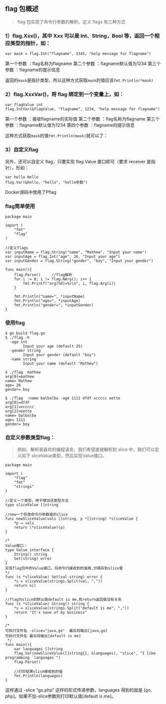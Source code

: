 
## flag 包概述

> flag 包实现了命令行参数的解析。定义 flags 有三种方式

### 1）flag.Xxx()，其中 Xxx 可以是 Int、String，Bool 等，返回一个相应类型的指针，如：


```golang
var mask = flag.Int("flagname", 2345, "help message for flagname")
```

第一个参数 ：flag名称为flagname
第二个参数 ：flagname默认值为1234
第三个参数 ：flagname的提示信息

返回的`mask`是指针类型，所以这种方式获取`mask`的值应该`fmt.Println(*mask)`

### 2）flag.XxxVar()，将 flag 绑定到一个变量上，如：

```golang
var flagValue int
flag.IntVar(&flagValue, "flagname", 1234, "help message for flagname")
```

第一个参数 ：接收flagname的实际值
第二个参数 ：flag名称为flagname
第三个参数 ：flagname默认值为1234
第四个参数 ：flagname的提示信息

这种方式获取`mask`的值`fmt.Println(mask)`就可以了：

### 3）自定义flag
另外，还可以自定义 flag，只要实现 flag.Value 接口即可（要求 receiver 是指针），形如：

```golang
var hello Hello
flag.Var(&hello, "hello", "hello参数")
```

Docker源码中使用了Pflag

### flag简单使用

```golang
package main

import (
	"fmt"
	"flag"
)

//定义flags
var inputName = flag.String("name", "Mathew", "Input your name")
var inputAge = flag.Int("age", 26, "Input your age")
var inputGender = flag.String("gender", "boy", "Input your gender")

func main(){
	flag.Parse()     //flag解析
	for i := 0; i != flag.NArg(); i++ {
		fmt.Printf("arg[%d]=%s\n", i, flag.Arg(i))
	}
	
	fmt.Println("name=", *inputName)
	fmt.Println("age=", *inputAge)
	fmt.Println("gender=", *inputGender)
}
```

### 使用flag
```shell
$ go build flag.go
$ ./flag -h
  -age int
        Input your age (default 25)
  -gender string
        Input your gender (default "boy")
  -name string
        Input your name (default "Mathew")
```

```shell
$ ./flag  mathew
arg[0]=mathew
name= Mathew
age= 26
gender= boy
```

```shell
$ ./flag  -name balbalba -age 1111 dfdf xccccc eette
arg[0]=dfdf
arg[1]=xccccc
arg[2]=eette
name= balbalba
age= 1111
gender= boy
```


### 自定义参数类型flag：
> 例如，解析我喜欢的编程语言，我们希望直接解析到 slice 中，我们可以定义如下 sliceValue类型，然后实现Value接口。

```golang
package main

import (
    "flag"
    "fmt"
    "strings"
)

//定义一个类型，用于增加该类型方法
type sliceValue []string

//new一个存放命令行参数值的slice
func newSliceValue(vals []string, p *[]string) *sliceValue {
    *p = vals
    return (*sliceValue)(p)
}

/*
Value接口：
type Value interface {
    String() string
    Set(string) error
}
实现flag包中的Value接口，将命令行接收到的值用,分隔存到slice里
*/
func (s *sliceValue) Set(val string) error {
    *s = sliceValue(strings.Split(val, ","))
    return nil
}

//flag为slice的默认值default is me,和return返回值没有关系
func (s *sliceValue) String() string {
    *s = sliceValue(strings.Split("default is me", ","))
    return "It's none of my business"
}

/*
可执行文件名 -slice="java,go"  最后将输出[java,go]
可执行文件名 最后将输出[default is me]
 */
func main(){
    var languages []string
    flag.Var(newSliceValue([]string{}, &languages), "slice", "I like programming `languages`")
    flag.Parse()

    //打印结果slice接收到的值
    fmt.Println(languages)
}
```

这样通过 -slice “go,php” 这样的形式传递参数，languages 得到的就是 [go, php]。如果不加-slice参数则打印默认值[default is me]。